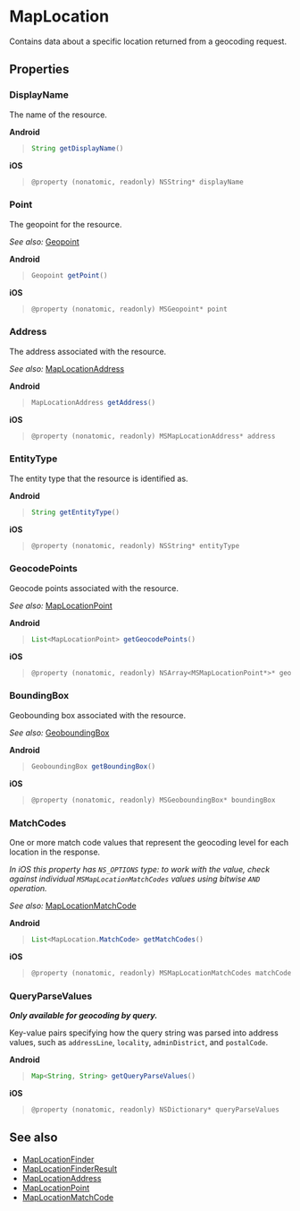 # MapLocation

Contains data about a specific location returned from a geocoding request.

## Properties

### DisplayName

The name of the resource.

**Android**

>```java
>String getDisplayName()
>```

**iOS**

>```objectivec
>@property (nonatomic, readonly) NSString* displayName
>```

### Point

The geopoint for the resource.

_See also:_ [Geopoint](../map-control-api/Geopoint-class.md)

**Android**

>```java
>Geopoint getPoint()
>```

**iOS**

>```objectivec
>@property (nonatomic, readonly) MSGeopoint* point
>```

### Address

The address associated with the resource.

_See also:_ [MapLocationAddress](MapLocationAddress-class.md)

**Android**

>```java
>MapLocationAddress getAddress()
>```

**iOS**

>```objectivec
>@property (nonatomic, readonly) MSMapLocationAddress* address
>```

### EntityType

The entity type that the resource is identified as.

**Android**

>```java
>String getEntityType()
>```

**iOS**

>```objectivec
>@property (nonatomic, readonly) NSString* entityType
>```

### GeocodePoints

Geocode points associated with the resource.

_See also:_ [MapLocationPoint](MapLocationPoint-class.md)

**Android**

>```java
>List<MapLocationPoint> getGeocodePoints()
>```

**iOS**

>```objectivec
>@property (nonatomic, readonly) NSArray<MSMapLocationPoint*>* geocodePoints
>```

### BoundingBox

Geobounding box associated with the resource.

_See also:_ [GeoboundingBox](../map-control-api/GeoboundingBox-class.md)

**Android**

>```java
>GeoboundingBox getBoundingBox()
>```

**iOS**

>```objectivec
>@property (nonatomic, readonly) MSGeoboundingBox* boundingBox
>```

### MatchCodes

One or more match code values that represent the geocoding level for each location in the response.

*In iOS this property has `NS_OPTIONS` type: to work with the value, check against individual `MSMapLocationMatchCodes` values using bitwise `AND` operation.*

_See also:_ [MapLocationMatchCode](MapLocationMatchCode-enumeration.md)

**Android**

>```java
>List<MapLocation.MatchCode> getMatchCodes()
>```

**iOS**

>```objectivec
>@property (nonatomic, readonly) MSMapLocationMatchCodes matchCodes
>```

### QueryParseValues

***Only available for geocoding by query.***

Key-value pairs specifying how the query string was parsed into address values, such as `addressLine`, `locality`, `adminDistrict`, and `postalCode`.

**Android**

>```java
>Map<String, String> getQueryParseValues()
>```

**iOS**

>```objectivec
>@property (nonatomic, readonly) NSDictionary* queryParseValues
>```

## See also

* [MapLocationFinder](MapLocationFinder-class.md)
* [MapLocationFinderResult](MapLocationFinderResult-class.md)
* [MapLocationAddress](MapLocationAddress-class.md)
* [MapLocationPoint](MapLocationPoint-class.md)
* [MapLocationMatchCode](MapLocationMatchCode-enumeration.md)
